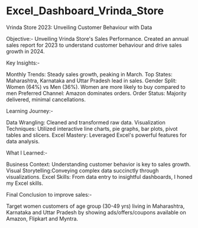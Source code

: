 # Excel_Dashboard_Vrinda_Store


Vrinda Store 2023: Unveiling Customer Behaviour with Data

Objective:-
Unveiling Vrinda Store's Sales Performance.
Created an annual sales report for 2023 to understand customer behaviour and drive sales growth in 2024.

Key Insights:-

Monthly Trends: Steady sales growth, peaking in March.
Top States: Maharashtra, Karnataka and Uttar Pradesh lead in sales.
Gender Split: Women (64%) vs Men (36%). Women are more likely to buy compared to men
Preferred Channel:  Amazon dominates orders.
Order Status: Majority delivered, minimal cancellations.

Learning Journey:-

Data Wrangling: Cleaned and transformed raw data.
Visualization Techniques: Utilized interactive line charts, pie graphs, bar plots, pivot tables and slicers.
Excel Mastery: Leveraged Excel's powerful features for data analysis.

What I Learned:-

Business Context: Understanding customer behavior is key to sales growth.
Visual Storytelling:Conveying complex data succinctly through visualizations.
Excel Skills: From data entry to insightful dashboards, I honed my Excel skills.

Final Conclusion to improve sales:-

Target women customers of age group (30-49 yrs) living in Maharashtra, Karnataka and Uttar Pradesh by showing ads/offers/coupons available on Amazon, Flipkart and Myntra.
